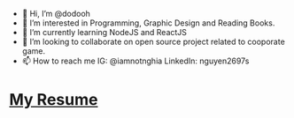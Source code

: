 - 👋 Hi, I’m @dodooh
- 👀 I’m interested in Programming, Graphic Design and Reading Books.
- 🌱 I’m currently learning NodeJS and ReactJS
- 💞️ I’m looking to collaborate on open source project related to cooporate game.
- 📫 How to reach me 
IG: @iamnotnghia
LinkedIn: nguyen2697s
# [My Resume](https://dodooh.github.io/)
<!---
dodooh/dodooh is a ✨ special ✨ repository because its `README.md` (this file) appears on your GitHub profile.
You can click the Preview link to take a look at your changes.
--->
